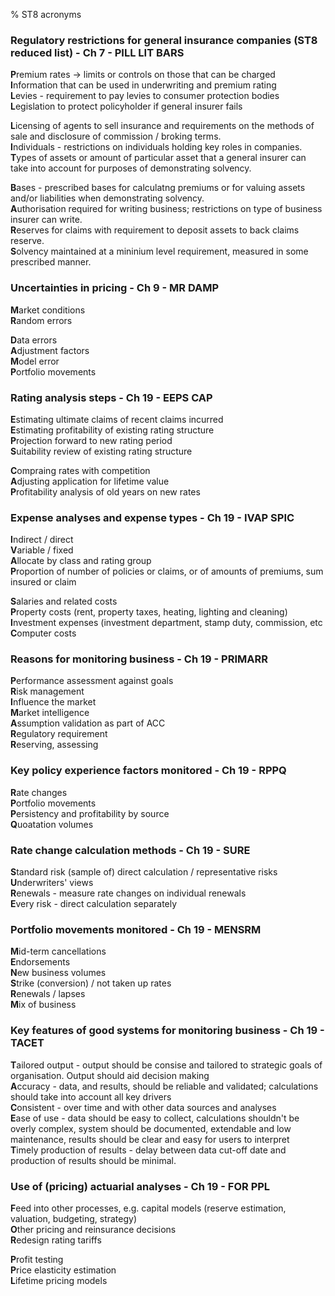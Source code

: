 % ST8 acronyms

### Regulatory restrictions for general insurance companies (ST8 reduced list) - Ch 7 - PILL LIT BARS

**P**remium rates -> limits or controls on those that can be charged  
**I**nformation that can be used in underwriting and premium rating  
**L**evies - requirement to pay levies to consumer protection bodies  
**L**egislation to protect policyholder if general insurer fails   

**L**icensing of agents to sell insurance and requirements on the methods of sale and disclosure of commission / broking terms.  
**I**ndividuals - restrictions on individuals holding key roles in companies.  
**T**ypes of assets or amount of particular asset that a general insurer can take into account for purposes of demonstrating solvency.  

**B**ases - prescribed bases for calculatng premiums or for valuing assets and/or liabilities when demonstrating solvency.  
**A**uthorisation required for writing business; restrictions on type of business insurer can write.  
**R**eserves for claims with requirement to deposit assets to back claims reserve.  
**S**olvency maintained at a mininium level requirement, measured in some prescribed manner.  

### Uncertainties in pricing - Ch 9 - MR DAMP

**M**arket conditions  
**R**andom errors  

**D**ata errors  
**A**djustment factors  
**M**odel error  
**P**ortfolio movements  

### Rating analysis steps - Ch 19 - EEPS CAP

**E**stimating ultimate claims of recent claims incurred  
**E**stimating profitability of existing rating structure  
**P**rojection forward to new rating period  
**S**uitability review of existing rating structure  

**C**ompraing rates with competition  
**A**djusting application for lifetime value  
**P**rofitability analysis of old years on new rates

### Expense analyses and expense types - Ch 19 - IVAP SPIC

**I**ndirect / direct  
**V**ariable / fixed  
**A**llocate by class and rating group  
**P**roportion of number of policies or claims, or of amounts of premiums, sum insured or claim  

**S**alaries and related costs  
**P**roperty costs (rent, property taxes, heating, lighting and cleaning)  
**I**nvestment expenses (investment department, stamp duty, commission, etc   
**C**omputer costs  

### Reasons for monitoring business - Ch 19 - PRIMARR

**P**erformance assessment against goals  
**R**isk management  
**I**nfluence the market  
**M**arket intelligence  
**A**ssumption validation as part of ACC  
**R**egulatory requirement  
**R**eserving, assessing  

### Key policy experience factors monitored - Ch 19 - RPPQ

**R**ate changes  
**P**ortfolio movements  
**P**ersistency and profitability by source  
**Q**uoatation volumes  

### Rate change calculation methods - Ch 19 - SURE

**S**tandard risk (sample of) direct calculation / representative risks  
**U**nderwriters' views  
**R**enewals - measure rate changes on individual renewals  
**E**very risk - direct calculation separately  

### Portfolio movements monitored - Ch 19 - MENSRM

**M**id-term cancellations  
**E**ndorsements  
**N**ew business volumes  
**S**trike (conversion) / not taken up rates  
**R**enewals / lapses  
**M**ix of business  

### Key features of good systems for monitoring business - Ch 19 - TACET

**T**ailored output - output should be consise and tailored to strategic goals of organisation. Output should aid decision making  
**A**ccuracy - data, and results, should be reliable and validated; calculations should take into account all key drivers  
**C**onsistent - over time and with other data sources and analyses    
**E**ase of use - data should be easy to collect, calculations shouldn't be overly complex, system should be documented, extendable and low maintenance, results should be clear and easy for users to interpret  
**T**imely production of results - delay between data cut-off date and production of results should be minimal.  
    
### Use of (pricing) actuarial analyses - Ch 19 - FOR PPL

**F**eed into other processes, e.g. capital models (reserve estimation, valuation, budgeting, strategy)  
**O**ther pricing and reinsurance decisions  
**R**edesign rating tariffs  

**P**rofit testing  
**P**rice elasticity estimation  
**L**ifetime pricing models  

